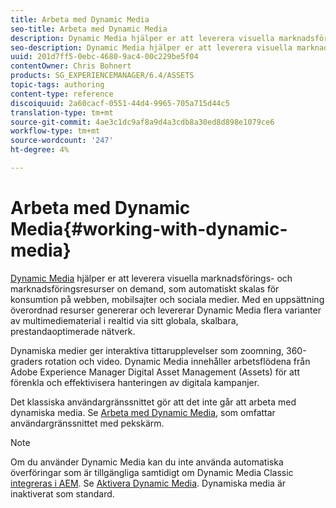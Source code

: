 ```yaml
---
title: Arbeta med Dynamic Media
seo-title: Arbeta med Dynamic Media
description: Dynamic Media hjälper er att leverera visuella marknadsförings- och marknadsföringsresurser on demand, som automatiskt skalas för konsumtion på webben, mobiler och sociala medier. Med en uppsättning överordnad resurser genererar och levererar Dynamic Media flera varianter av multimediematerial i realtid via sitt globala, skalbara, prestandaoptimerade nätverk
seo-description: Dynamic Media hjälper er att leverera visuella marknadsförings- och marknadsföringsresurser on demand, som automatiskt skalas för konsumtion på webben, mobiler och sociala medier. Med en uppsättning överordnad resurser genererar och levererar Dynamic Media flera varianter av multimediematerial i realtid via sitt globala, skalbara, prestandaoptimerade nätverk
uuid: 201d7ff5-0ebc-4680-9ac4-00c229be5f04
contentOwner: Chris Bohnert
products: SG_EXPERIENCEMANAGER/6.4/ASSETS
topic-tags: authoring
content-type: reference
discoiquuid: 2a60cacf-0551-44d4-9965-705a715d44c5
translation-type: tm+mt
source-git-commit: 4ae3c1dc9af8a9d4a3cdb8a30ed8d898e1079ce6
workflow-type: tm+mt
source-wordcount: '247'
ht-degree: 4%

---
```



# Arbeta med Dynamic Media{#working-with-dynamic-media}

[Dynamic Media](https://www.adobe.com/solutions/web-experience-management/dynamic-media.html) hjälper er att leverera visuella marknadsförings- och marknadsföringsresurser on demand, som automatiskt skalas för konsumtion på webben, mobilsajter och sociala medier. Med en uppsättning överordnad resurser genererar och levererar Dynamic Media flera varianter av multimediematerial i realtid via sitt globala, skalbara, prestandaoptimerade nätverk.

Dynamiska medier ger interaktiva tittarupplevelser som zoomning, 360-graders rotation och video. Dynamic Media innehåller arbetsflödena från Adobe Experience Manager Digital Asset Management (Assets) för att förenkla och effektivisera hanteringen av digitala kampanjer.

Det klassiska användargränssnittet gör att det inte går att arbeta med dynamiska media. Se [Arbeta med Dynamic Media,](/help/assets/dynamic-media.md) som omfattar användargränssnittet med pekskärm.

>[!NOTE]
>
>Om du använder Dynamic Media kan du inte använda automatiska överföringar som är tillgängliga samtidigt om Dynamic Media Classic [integreras i AEM](/help/sites-administering/scene7.md). Se [Aktivera Dynamic Media](/help/assets/config-dynamic.md#enabling-dynamic-media). Dynamiska media är inaktiverat som standard.


